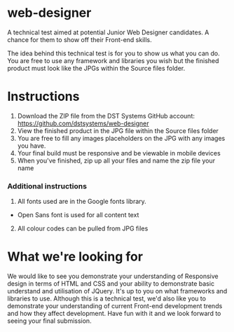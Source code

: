 # web-designer
A technical test aimed at potential Junior Web Designer candidates. A chance for them to show off their Front-end skills.

The idea behind this technical test is for you to show us what you can do. You are free to use any framework and libraries you wish but the finished product must look like the JPGs within the Source files folder.

# Instructions

1. Download the ZIP file from the DST Systems GitHub account: https://github.com/dstsystems/web-designer
2. View the finished product in the JPG file within the Source files folder
3. You are free to fill any images placeholders on the JPG with any images you have.
4. Your final build must be responsive and be viewable in mobile devices
5. When you've finished, zip up all your files and name the zip file your name

### Additional instructions
1. All fonts used are in the Google fonts library.
  * Open Sans font is used for all content text
2. All colour codes can be pulled from JPG files

# What we're looking for

We would like to see you demonstrate your understanding of Responsive design in terms of HTML and CSS and your ability to demonstrate basic understand and utilisation of JQuery. It's up to you on what frameworks and libraries to use. Although this is a technical test, we'd also like you to demonstrate your understanding of current Front-end development trends and how they affect development. Have fun with it and we look forward to seeing your final submission.
